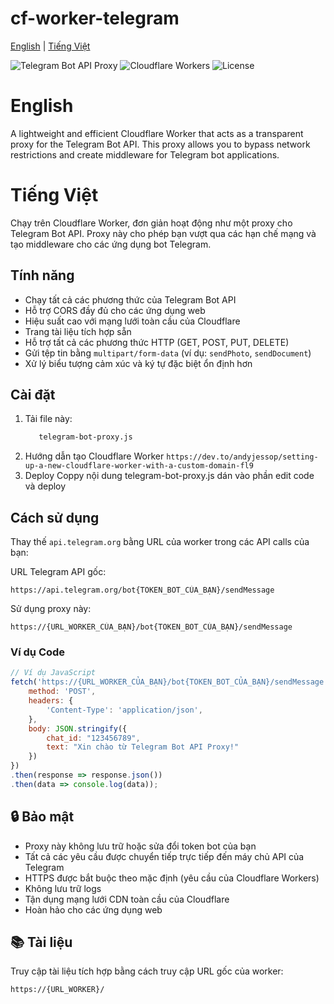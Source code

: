 # cf-worker-telegram
[English](#english) | [Tiếng Việt](#tiếng-việt)

![Telegram Bot API Proxy](https://img.shields.io/badge/Telegram-Bot%20API%20Proxy-blue?logo=telegram)
![Cloudflare Workers](https://img.shields.io/badge/Cloudflare-Workers-orange?logo=cloudflare)
![License](https://img.shields.io/badge/license-MIT-green)

# English

A lightweight and efficient Cloudflare Worker that acts as a transparent proxy for the Telegram Bot API. This proxy allows you to bypass network restrictions and create middleware for Telegram bot applications.

# Tiếng Việt

Chạy trên Cloudflare Worker, đơn giản hoạt động như một proxy cho Telegram Bot API. Proxy này cho phép bạn vượt qua các hạn chế mạng và tạo middleware cho các ứng dụng bot Telegram.

## Tính năng

- Chạy tất cả các phương thức của Telegram Bot API
- Hỗ trợ CORS đầy đủ cho các ứng dụng web
- Hiệu suất cao với mạng lưới toàn cầu của Cloudflare
- Trang tài liệu tích hợp sẵn
- Hỗ trợ tất cả các phương thức HTTP (GET, POST, PUT, DELETE)
- Gửi tệp tin bằng `multipart/form-data` (ví dụ: `sendPhoto`, `sendDocument`)
- Xử lý biểu tượng cảm xúc và ký tự đặc biệt ổn định hơn

## Cài đặt

1. Tải file này:
   ```bash
      telegram-bot-proxy.js
   ```
2. Hướng dẫn tạo Cloudflare Worker
```https://dev.to/andyjessop/setting-up-a-new-cloudflare-worker-with-a-custom-domain-fl9```
3. Deploy
   Coppy nội dung telegram-bot-proxy.js dán vào phần edit code và deploy

## Cách sử dụng

Thay thế `api.telegram.org` bằng URL của worker trong các API calls của bạn:

URL Telegram API gốc:
```
https://api.telegram.org/bot{TOKEN_BOT_CỦA_BẠN}/sendMessage
```

Sử dụng proxy này:
```
https://{URL_WORKER_CỦA_BẠN}/bot{TOKEN_BOT_CỦA_BẠN}/sendMessage
```

### Ví dụ Code

```javascript
// Ví dụ JavaScript
fetch('https://{URL_WORKER_CỦA_BẠN}/bot{TOKEN_BOT_CỦA_BẠN}/sendMessage', {
    method: 'POST',
    headers: {
        'Content-Type': 'application/json',
    },
    body: JSON.stringify({
        chat_id: "123456789",
        text: "Xin chào từ Telegram Bot API Proxy!"
    })
})
.then(response => response.json())
.then(data => console.log(data));
```

## 🔒 Bảo mật

- Proxy này không lưu trữ hoặc sửa đổi token bot của bạn
- Tất cả các yêu cầu được chuyển tiếp trực tiếp đến máy chủ API của Telegram
- HTTPS được bắt buộc theo mặc định (yêu cầu của Cloudflare Workers)
- Không lưu trữ logs
- Tận dụng mạng lưới CDN toàn cầu của Cloudflare
- Hoàn hảo cho các ứng dụng web

## 📚 Tài liệu

Truy cập tài liệu tích hợp bằng cách truy cập URL gốc của worker:
```
https://{URL_WORKER}/
```

